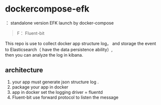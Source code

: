 # dockercompose-efk

： standalone version EFK  launch by docker-compose

> F： Fluent-bit  

This repo  is use to collect  docker app  structure  log， and storage the event to Elasticsearch（ have the data persistence ability）,   
 then you can  analyze the log in kibana.

##  architecture
 1.  your app must generate json structure log .
 2. package your  app in docker
 3. app  in docker set the logging  driver = fluentd
 4. Fluent-bit  use forward  protocol to listen the message
 
 
